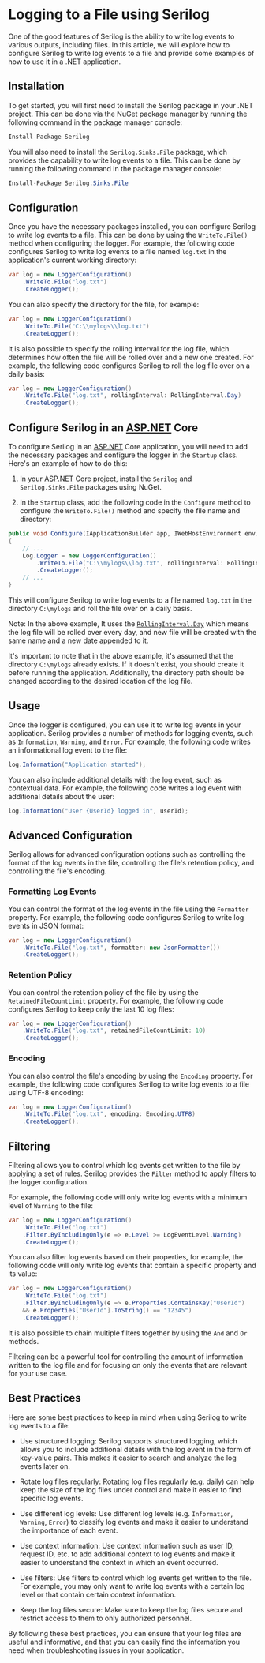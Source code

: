 # Logging to a File using Serilog

One of the good features of Serilog is the ability to write log events to various outputs, including files. In this article, we will explore how to configure Serilog to write log events to a file and provide some examples of how to use it in a .NET application.

## **Installation**

To get started, you will first need to install the Serilog package in your .NET project. This can be done via the NuGet package manager by running the following command in the package manager console:

```csharp
Install-Package Serilog
```

You will also need to install the `Serilog.Sinks.File` package, which provides the capability to write log events to a file. This can be done by running the following command in the package manager console:

```csharp
Install-Package Serilog.Sinks.File
```

## **Configuration**

Once you have the necessary packages installed, you can configure Serilog to write log events to a file. This can be done by using the `WriteTo.File()` method when configuring the logger. For example, the following code configures Serilog to write log events to a file named `log.txt` in the application's current working directory:

```csharp
var log = new LoggerConfiguration()
    .WriteTo.File("log.txt")
    .CreateLogger();
```

You can also specify the directory for the file, for example:

```csharp
var log = new LoggerConfiguration()
    .WriteTo.File("C:\\mylogs\\log.txt")
    .CreateLogger();
```

It is also possible to specify the rolling interval for the log file, which determines how often the file will be rolled over and a new one created. For example, the following code configures Serilog to roll the log file over on a daily basis:

```csharp
var log = new LoggerConfiguration()
    .WriteTo.File("log.txt", rollingInterval: RollingInterval.Day)
    .CreateLogger();
```

## Configure Serilog in an [ASP.NET](http://ASP.NET) Core

To configure Serilog in an [ASP.NET](http://ASP.NET) Core application, you will need to add the necessary packages and configure the logger in the `Startup` class. Here's an example of how to do this:

1. In your [ASP.NET](http://ASP.NET) Core project, install the `Serilog` and `Serilog.Sinks.File` packages using NuGet.
    
2. In the `Startup` class, add the following code in the `Configure` method to configure the `WriteTo.File()` method and specify the file name and directory:
    

```csharp
public void Configure(IApplicationBuilder app, IWebHostEnvironment env)
{
    // ...
    Log.Logger = new LoggerConfiguration()
        .WriteTo.File("C:\\mylogs\\log.txt", rollingInterval: RollingInterval.Day)
        .CreateLogger();
    // ...
}
```

This will configure Serilog to write log events to a file named `log.txt` in the directory `C:\mylogs` and roll the file over on a daily basis.

Note: In the above example, It uses the [`RollingInterval.Day`](http://RollingInterval.Day) which means the log file will be rolled over every day, and new file will be created with the same name and a new date appended to it.

It's important to note that in the above example, it's assumed that the directory `C:\mylogs` already exists. If it doesn't exist, you should create it before running the application. Additionally, the directory path should be changed according to the desired location of the log file.

## **Usage**

Once the logger is configured, you can use it to write log events in your application. Serilog provides a number of methods for logging events, such as `Information`, `Warning`, and `Error`. For example, the following code writes an informational log event to the file:

```csharp
log.Information("Application started");
```

You can also include additional details with the log event, such as contextual data. For example, the following code writes a log event with additional details about the user:

```csharp
log.Information("User {UserId} logged in", userId);
```

## **Advanced Configuration**

Serilog allows for advanced configuration options such as controlling the format of the log events in the file, controlling the file's retention policy, and controlling the file's encoding.

### **Formatting Log Events**

You can control the format of the log events in the file using the `Formatter` property. For example, the following code configures Serilog to write log events in JSON format:

```csharp
var log = new LoggerConfiguration()
    .WriteTo.File("log.txt", formatter: new JsonFormatter())
    .CreateLogger();
```

### **Retention Policy**

You can control the retention policy of the file by using the `RetainedFileCountLimit` property. For example, the following code configures Serilog to keep only the last 10 log files:

```csharp
var log = new LoggerConfiguration()
    .WriteTo.File("log.txt", retainedFileCountLimit: 10)
    .CreateLogger();
```

### **Encoding**

You can also control the file's encoding by using the `Encoding` property. For example, the following code configures Serilog to write log events to a file using UTF-8 encoding:

```csharp
var log = new LoggerConfiguration()
    .WriteTo.File("log.txt", encoding: Encoding.UTF8)
    .CreateLogger();
```

## Filtering

Filtering allows you to control which log events get written to the file by applying a set of rules. Serilog provides the `Filter` method to apply filters to the logger configuration.

For example, the following code will only write log events with a minimum level of `Warning` to the file:

```csharp
var log = new LoggerConfiguration()
    .WriteTo.File("log.txt")
    .Filter.ByIncludingOnly(e => e.Level >= LogEventLevel.Warning)
    .CreateLogger();
```

You can also filter log events based on their properties, for example, the following code will only write log events that contain a specific property and its value:

```csharp
var log = new LoggerConfiguration()
    .WriteTo.File("log.txt")
    .Filter.ByIncludingOnly(e => e.Properties.ContainsKey("UserId") 
    && e.Properties["UserId"].ToString() == "12345")
    .CreateLogger();
```

It is also possible to chain multiple filters together by using the `And` and `Or` methods.

Filtering can be a powerful tool for controlling the amount of information written to the log file and for focusing on only the events that are relevant for your use case.

## **Best Practices**

Here are some best practices to keep in mind when using Serilog to write log events to a file:

* Use structured logging: Serilog supports structured logging, which allows you to include additional details with the log event in the form of key-value pairs. This makes it easier to search and analyze the log events later on.
    
* Rotate log files regularly: Rotating log files regularly (e.g. daily) can help keep the size of the log files under control and make it easier to find specific log events.
    
* Use different log levels: Use different log levels (e.g. `Information`, `Warning`, `Error`) to classify log events and make it easier to understand the importance of each event.
    
* Use context information: Use context information such as user ID, request ID, etc. to add additional context to log events and make it easier to understand the context in which an event occurred.
    
* Use filters: Use filters to control which log events get written to the file. For example, you may only want to write log events with a certain log level or that contain certain context information.
    
* Keep the log files secure: Make sure to keep the log files secure and restrict access to them to only authorized personnel.
    

By following these best practices, you can ensure that your log files are useful and informative, and that you can easily find the information you need when troubleshooting issues in your application.